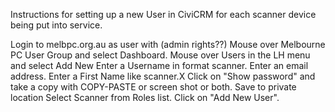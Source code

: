 Instructions for setting up a new User in CiviCRM for each scanner device being put into service.

Login to melbpc.org.au as user with (admin rights??) 
Mouse over Melbourne PC User Group and select Dashboard.
Mouse over Users in the LH menu and select Add New
Enter a Username in format scanner.<location>
Enter an email address.
Enter a First Name like scanner.X
Click on "Show password" and take a copy with COPY-PASTE or screen shot or both. Save to private location
Select Scanner from Roles list.
Click on "Add New User".
